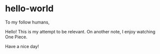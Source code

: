 # hello-world

To my follow humans,

Hello! This is my attempt to be relevant. 
On another note, I enjoy watching One Piece.

Have a nice day!
